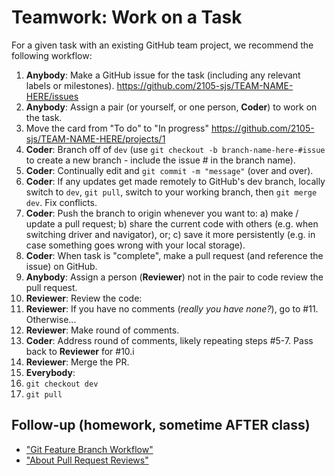 # Teamwork: Work on a Task

For a given task with an existing GitHub team project, we recommend the following workflow:

1. **Anybody**: Make a GitHub issue for the task (including any relevant labels or milestones). https://github.com/2105-sjs/TEAM-NAME-HERE/issues
2. **Anybody**: Assign a pair (or yourself, or one person, **Coder**) to work on the task.
3. Move the card from "To do" to "In progress" https://github.com/2105-sjs/TEAM-NAME-HERE/projects/1
4. **Coder**: Branch off of `dev` (use `git checkout -b branch-name-here-#issue` to create a new branch - include the issue # in the branch name).
5. **Coder**: Continually edit and `git commit -m "message"` (over and over).
6. **Coder**: If any updates get made remotely to GitHub's dev branch, locally switch to `dev`, `git pull`, switch to your working branch, then `git merge dev`. Fix conflicts.
7. **Coder**: Push the branch to origin whenever you want to: a) make / update a pull request; b) share the current code with others (e.g. when switching driver and navigator), or; c) save it more persistently (e.g. in case something goes wrong with your local storage).
8. **Coder**: When task is "complete", make a pull request (and reference the issue) on GitHub.
9. **Anybody**: Assign a person (**Reviewer**) not in the pair to code review the pull request.
10. **Reviewer**: Review the code:
   1. **Reviewer**: If you have no comments (*really you have none?*), go to #11. Otherwise...
   2. **Reviewer**: Make round of comments.
   3. **Coder**: Address round of comments, likely repeating steps #5-7. Pass back to **Reviewer** for #10.i
11. **Reviewer**: Merge the PR.
12. **Everybody**: 
   1. `git checkout dev`
   2. `git pull`

## Follow-up (homework, sometime AFTER class)

- ["Git Feature Branch Workflow"](https://www.atlassian.com/git/tutorials/comparing-workflows/feature-branch-workflow)
- ["About Pull Request Reviews"](https://help.github.com/articles/about-pull-request-reviews/)
